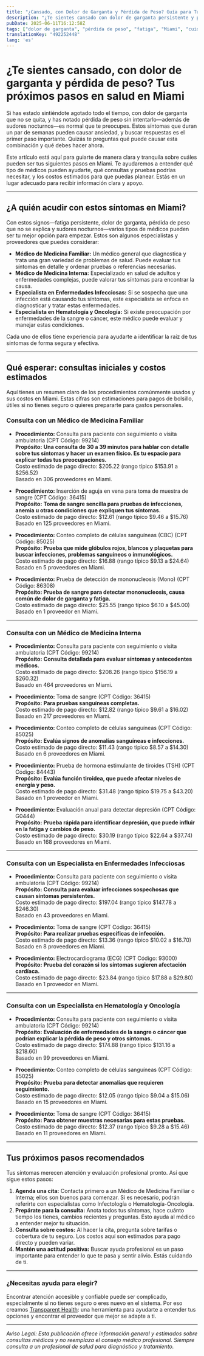 ```yaml
---
title: "¿Cansado, con Dolor de Garganta y Pérdida de Peso? Guía para Tus Próximos Pasos en Salud en Miami"
description: "¿Te sientes cansado con dolor de garganta persistente y pérdida de peso inexplicada en Miami? Aprende a quién acudir y qué costos esperar para tus próximos pasos."
pubDate: 2025-06-11T16:12:58Z
tags: ["dolor de garganta", "pérdida de peso", "fatiga", "Miami", "cuidado de salud", "visita al médico", "costos médicos"]
translationKey: "492252448"
lang: 'es'
---
```


# ¿Te sientes cansado, con dolor de garganta y pérdida de peso? Tus próximos pasos en salud en Miami

Si has estado sintiéndote agotado todo el tiempo, con dolor de garganta que no se quita, y has notado pérdida de peso sin intentarlo—además de sudores nocturnos—es normal que te preocupes. Estos síntomas que duran un par de semanas pueden causar ansiedad, y buscar respuestas es el primer paso importante. Quizás te preguntas qué puede causar esta combinación y qué debes hacer ahora.

Este artículo está aquí para guiarte de manera clara y tranquila sobre cuáles pueden ser tus siguientes pasos en Miami. Te ayudaremos a entender qué tipo de médicos pueden ayudarte, qué consultas y pruebas podrías necesitar, y los costos estimados para que puedas planear. Estás en un lugar adecuado para recibir información clara y apoyo.

---

## ¿A quién acudir con estos síntomas en Miami?

Con estos signos—fatiga persistente, dolor de garganta, pérdida de peso que no se explica y sudores nocturnos—varios tipos de médicos pueden ser tu mejor opción para empezar. Estos son algunos especialistas y proveedores que puedes considerar:

- **Médico de Medicina Familiar:** Un médico general que diagnostica y trata una gran variedad de problemas de salud. Puede evaluar tus síntomas en detalle y ordenar pruebas o referencias necesarias.
- **Médico de Medicina Interna:** Especializado en salud de adultos y enfermedades complejas, puede valorar tus síntomas para encontrar la causa.
- **Especialista en Enfermedades Infecciosas:** Si se sospecha que una infección está causando tus síntomas, este especialista se enfoca en diagnosticar y tratar estas enfermedades.
- **Especialista en Hematología y Oncología:** Si existe preocupación por enfermedades de la sangre o cáncer, este médico puede evaluar y manejar estas condiciones.

Cada uno de ellos tiene experiencia para ayudarte a identificar la raíz de tus síntomas de forma segura y efectiva.

---

## Qué esperar: consultas iniciales y costos estimados

Aquí tienes un resumen claro de los procedimientos comúnmente usados y sus costos en Miami. Estas cifras son estimaciones para pagos de bolsillo, útiles si no tienes seguro o quieres prepararte para gastos personales.

### Consulta con un Médico de Medicina Familiar

- **Procedimiento:** Consulta para paciente con seguimiento o visita ambulatoria (CPT Código: 99214)  
  **Propósito:** **Una consulta de 30 a 39 minutos para hablar con detalle sobre tus síntomas y hacer un examen físico. Es tu espacio para explicar todas tus preocupaciones.**  
  Costo estimado de pago directo: $205.22 (rango típico $153.91 a $256.52)  
  Basado en 306 proveedores en Miami.

- **Procedimiento:** Inserción de aguja en vena para toma de muestra de sangre (CPT Código: 36415)  
  **Propósito:** **Toma de sangre sencilla para pruebas de infecciones, anemia u otras condiciones que expliquen tus síntomas.**  
  Costo estimado de pago directo: $12.61 (rango típico $9.46 a $15.76)  
  Basado en 125 proveedores en Miami.

- **Procedimiento:** Conteo completo de células sanguíneas (CBC) (CPT Código: 85025)  
  **Propósito:** **Prueba que mide glóbulos rojos, blancos y plaquetas para buscar infecciones, problemas sanguíneos o inmunológicos.**  
  Costo estimado de pago directo: $16.88 (rango típico $9.13 a $24.64)  
  Basado en 5 proveedores en Miami.

- **Procedimiento:** Prueba de detección de mononucleosis (Mono) (CPT Código: 86308)  
  **Propósito:** **Prueba de sangre para detectar mononucleosis, causa común de dolor de garganta y fatiga.**  
  Costo estimado de pago directo: $25.55 (rango típico $6.10 a $45.00)  
  Basado en 1 proveedor en Miami.

---

### Consulta con un Médico de Medicina Interna

- **Procedimiento:** Consulta para paciente con seguimiento o visita ambulatoria (CPT Código: 99214)  
  **Propósito:** **Consulta detallada para evaluar síntomas y antecedentes médicos.**  
  Costo estimado de pago directo: $208.26 (rango típico $156.19 a $260.32)  
  Basado en 464 proveedores en Miami.

- **Procedimiento:** Toma de sangre (CPT Código: 36415)  
  **Propósito:** **Para pruebas sanguíneas completas.**  
  Costo estimado de pago directo: $12.82 (rango típico $9.61 a $16.02)  
  Basado en 217 proveedores en Miami.

- **Procedimiento:** Conteo completo de células sanguíneas (CPT Código: 85025)  
  **Propósito:** **Evalúa signos de anomalías sanguíneas e infecciones.**  
  Costo estimado de pago directo: $11.43 (rango típico $8.57 a $14.30)  
  Basado en 6 proveedores en Miami.

- **Procedimiento:** Prueba de hormona estimulante de tiroides (TSH) (CPT Código: 84443)  
  **Propósito:** **Evalúa función tiroidea, que puede afectar niveles de energía y peso.**  
  Costo estimado de pago directo: $31.48 (rango típico $19.75 a $43.20)  
  Basado en 1 proveedor en Miami.

- **Procedimiento:** Evaluación anual para detectar depresión (CPT Código: G0444)  
  **Propósito:** **Prueba rápida para identificar depresión, que puede influir en la fatiga y cambios de peso.**  
  Costo estimado de pago directo: $30.19 (rango típico $22.64 a $37.74)  
  Basado en 168 proveedores en Miami.

---

### Consulta con un Especialista en Enfermedades Infecciosas

- **Procedimiento:** Consulta para paciente con seguimiento o visita ambulatoria (CPT Código: 99214)  
  **Propósito:** **Consulta para evaluar infecciones sospechosas que causan síntomas persistentes.**  
  Costo estimado de pago directo: $197.04 (rango típico $147.78 a $246.30)  
  Basado en 43 proveedores en Miami.

- **Procedimiento:** Toma de sangre (CPT Código: 36415)  
  **Propósito:** **Para realizar pruebas específicas de infección.**  
  Costo estimado de pago directo: $13.36 (rango típico $10.02 a $16.70)  
  Basado en 8 proveedores en Miami.

- **Procedimiento:** Electrocardiograma (ECG) (CPT Código: 93000)  
  **Propósito:** **Prueba del corazón si los síntomas sugieren afectación cardíaca.**  
  Costo estimado de pago directo: $23.84 (rango típico $17.88 a $29.80)  
  Basado en 1 proveedor en Miami.

---

### Consulta con un Especialista en Hematología y Oncología

- **Procedimiento:** Consulta para paciente con seguimiento o visita ambulatoria (CPT Código: 99214)  
  **Propósito:** **Evaluación de enfermedades de la sangre o cáncer que podrían explicar la pérdida de peso y otros síntomas.**  
  Costo estimado de pago directo: $174.88 (rango típico $131.16 a $218.60)  
  Basado en 99 proveedores en Miami.

- **Procedimiento:** Conteo completo de células sanguíneas (CPT Código: 85025)  
  **Propósito:** **Prueba para detectar anomalías que requieren seguimiento.**  
  Costo estimado de pago directo: $12.05 (rango típico $9.04 a $15.06)  
  Basado en 15 proveedores en Miami.

- **Procedimiento:** Toma de sangre (CPT Código: 36415)  
  **Propósito:** **Para obtener muestras necesarias para estas pruebas.**  
  Costo estimado de pago directo: $12.37 (rango típico $9.28 a $15.46)  
  Basado en 11 proveedores en Miami.

---

## Tus próximos pasos recomendados

Tus síntomas merecen atención y evaluación profesional pronto. Así que sigue estos pasos:

1. **Agenda una cita:** Contacta primero a un Médico de Medicina Familiar o Interna; ellos son buenos para comenzar. Si es necesario, podrán referirte con especialistas como Infectología o Hematología-Oncología.
2. **Prepárate para la consulta:** Anota todos tus síntomas, hace cuánto tiempo los tienes, cambios recientes y preguntas. Esto ayuda al médico a entender mejor tu situación.
3. **Consulta sobre costos:** Al hacer la cita, pregunta sobre tarifas o cobertura de tu seguro. Los costos aquí son estimados para pago directo y pueden variar.
4. **Mantén una actitud positiva:** Buscar ayuda profesional es un paso importante para entender lo que te pasa y sentir alivio. Estás cuidando de ti.

---

### ¿Necesitas ayuda para elegir?

Encontrar atención accesible y confiable puede ser complicado, especialmente si no tienes seguro o eres nuevo en el sistema. Por eso creamos [Transparent Health](https://transparenthealth.ai): una herramienta para ayudarte a entender tus opciones y encontrar el proveedor que mejor se adapte a ti.

---

*Aviso Legal: Esta publicación ofrece información general y estimados sobre consultas médicas y no reemplaza el consejo médico profesional. Siempre consulta a un profesional de salud para diagnóstico y tratamiento.*
